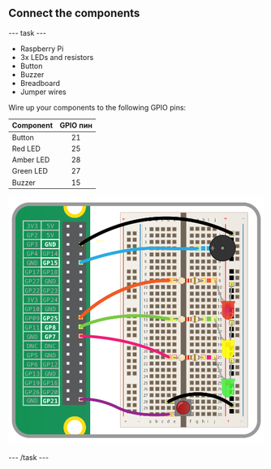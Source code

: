 ## Connect the components

\--- task \---

- Raspberry Pi
- 3x LEDs and resistors
- Button
- Buzzer
- Breadboard
- Jumper wires

Wire up your components to the following GPIO pins:

| Component | GPIO пин |
| --------- |:--------:|
| Button    |    21    |
| Red LED   |    25    |
| Amber LED |    28    |
| Green LED |    27    |
| Buzzer    |    15    |

![wiring diagram](images/wiring.png)

\--- /task \---
